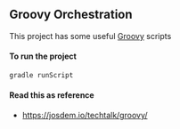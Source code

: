 Groovy Orchestration
----------------------------

This project has some useful [Groovy](https://groovy-lang.org/) scripts

#### To run the project

```bash
gradle runScript
```

#### Read this as reference

* https://josdem.io/techtalk/groovy/
